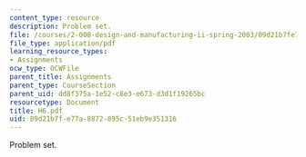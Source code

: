 ```yaml
---
content_type: resource
description: Problem set.
file: /courses/2-008-design-and-manufacturing-ii-spring-2003/09d21b7fe77a8872895c51eb9e351316_H6.pdf
file_type: application/pdf
learning_resource_types:
- Assignments
ocw_type: OCWFile
parent_title: Assignments
parent_type: CourseSection
parent_uid: dd8f375a-1e52-c8e3-e673-d3d1f19265bc
resourcetype: Document
title: H6.pdf
uid: 09d21b7f-e77a-8872-895c-51eb9e351316
---
```

Problem set.

